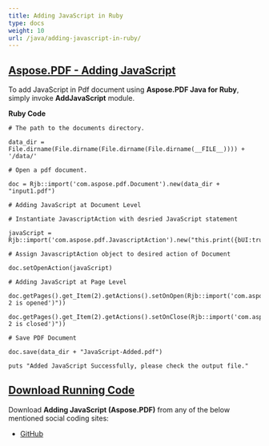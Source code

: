 ```yaml
---
title: Adding JavaScript in Ruby
type: docs
weight: 10
url: /java/adding-javascript-in-ruby/
---
```


## <ins>**Aspose.PDF - Adding JavaScript**
To add JavaScript in Pdf document using **Aspose.PDF Java for Ruby**, simply invoke **AddJavaScript** module.

**Ruby Code**
```
# The path to the documents directory.

data_dir = File.dirname(File.dirname(File.dirname(File.dirname(__FILE__)))) + '/data/'

# Open a pdf document.

doc = Rjb::import('com.aspose.pdf.Document').new(data_dir + "input1.pdf")

# Adding JavaScript at Document Level

# Instantiate JavascriptAction with desried JavaScript statement

javaScript = Rjb::import('com.aspose.pdf.JavascriptAction').new("this.print({bUI:true,bSilent:false,bShrinkToFit:true});");

# Assign JavascriptAction object to desired action of Document

doc.setOpenAction(javaScript)

# Adding JavaScript at Page Level

doc.getPages().get_Item(2).getActions().setOnOpen(Rjb::import('com.aspose.pdf.JavascriptAction').new("app.alert('page 2 is opened')"))

doc.getPages().get_Item(2).getActions().setOnClose(Rjb::import('com.aspose.pdf.JavascriptAction').new("app.alert('page 2 is closed')"))

# Save PDF Document

doc.save(data_dir + "JavaScript-Added.pdf")

puts "Added JavaScript Successfully, please check the output file."
```

## <ins>**Download Running Code**
Download **Adding JavaScript (Aspose.PDF)** from any of the below mentioned social coding sites:

- [GitHub](https://github.com/aspose-pdf/Aspose.PDF-for-Java/tree/master/Plugins/Aspose_Pdf_Java_for_Ruby/lib/asposepdfjava/Document/addjavascript.rb)

